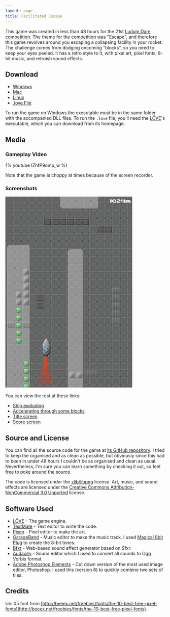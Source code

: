 ```yaml
---
layout: page
title: Facilitated Escape
---
```


This game was created in less than 48 hours for the 21st [Ludum Dare competition](http://www.ludumdare.com/). The theme for the competition was "Escape", and therefore this game revolves around you escaping a collapsing facility in your rocket. The challenge comes from dodging oncoming "blocks", so you need to keep your eyes peeled. It has a retro style to it, with pixel art, pixel fonts, 8-bit music, and retroish sound effects.

## Download

* [Windows](http://nova-fusion.com/games/facilitated-escape/facilitated-escape-windows.zip)
* [Mac](http://nova-fusion.com/games/facilitated-escape/facilitated-escape-mac.zip)
* [Linux](http://nova-fusion.com/games/facilitated-escape/facilitated-escape-linux.zip)
* [.love File](http://nova-fusion.com/games/facilitated-escape/facilitated-escape.love)

To run the game on Windows the executable must be in the same folder with the accompanied DLL files. To run the `.love` file, you'll need the [LÖVE](http://love2d.org)'s executable, which you can download from its homepage.

## Media

### Gameplay Video

{% youtube IZhfP9omp_w %}

Note that the game is choppy at times because of the screen recorder.

### Screenshots

![Flying the rocket through some blocks](/games/facilitated-escape/screenshots/1.png)

You can view the rest at these links:

* [Ship exploding](/games/facilitated-escape/screenshots/2.png)
* [Accelerating through some blocks](/games/facilitated-escape/screenshots/3.png)
* [Title screen](/games/facilitated-escape/screenshots/4.png)
* [Score screen](/games/facilitated-escape/screenshots/5.png)

## Source and License

You can find all the source code for the game at [its GitHub repository](https://github.com/BlackBulletIV/facilitated-escape). I tried to keep the organised and as clean as possible, but obviously since this had to been in under 48 hours I couldn't be as organised and clean as usual. Nevertheless, I'm sure you can learn something by checking it out, so feel free to poke around the source.

The code is licensed under the [zlib/libpng](http://www.opensource.org/licenses/Zlib) license. Art, music, and sound effects are licensed under the [Creative Commons Attribution-NonCommercial 3.0 Unported](http://creativecommons.org/licenses/by-nc/3.0/) license.

## Software Used

* [LÖVE](http://love2d.org) - The game engine.
* [TextMate](http://macromates.com) - Text editor to write the code.
* [Pixen](https://github.com/philippec/Pixen) - Pixel editor to make the art.
* [GarageBand](http://www.apple.com/au/ilife/garageband/) - Music editor to make the music track. I used [Magical 8bit Plug](http://www.ymck.net/magical8bitplug/index.html) to create the 8-bit tones.
* [Bfxr](http://www.bfxr.net/) - Web-based sound effect generator based on Sfxr.
* [Audacity](http://audacity.sourceforge.net/) - Sound editor which I used to convert all sounds to Ogg Vorbis format.
* [Adobe Photoshop Elements](http://www.adobe.com/products/photoshopel/) - Cut down version of the most used image editor, Photoshop. I used this (version 6) to quickly combine two sets of tiles.

## Credits

Uni 05 font from [http://beeex.net/freebies/fonts/the-10-best-free-pixel-fonts](http://beeex.net/freebies/fonts/the-10-best-free-pixel-fonts).

